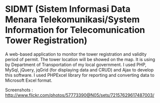 SIDMT (Sistem Informasi Data Menara Telekomunikasi/System Information for Telecomunication Tower Registration)
=====

A web-based application to monitor the tower registration and validity period of permit. 
The tower location will be showed on the map. It is using by Department of Transportation of my local government. 
I used PHP, MySql, jQuery, jqGrid (for displaying data and CRUD) and Ajax to develop this software. 
I used PHPExcel library for reporting and converting data to Microsoft Excel format.

Screenshots : http://www.flickr.com/photos/57773390@N05/sets/72157629617487003/
